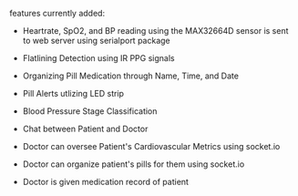 features currently added: 
- Heartrate, SpO2, and BP reading using the MAX32664D sensor is sent to web server using serialport package
- Flatlining Detection using IR PPG signals
- Organizing Pill Medication through Name, Time, and Date
- Pill Alerts utlizing LED strip
- Blood Pressure Stage Classification
  
- Chat between Patient and Doctor
- Doctor can oversee Patient's Cardiovascular Metrics using socket.io
- Doctor can organize patient's pills for them using socket.io
- Doctor is given medication record of patient
